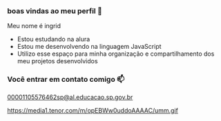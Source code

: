 ### boas vindas ao meu perfil 💙

Meu nome é ingrid 

- Estou estudando na alura
- Estou me desenvolvendo na linguagem JavaScript
- Utilizo esse espaço para minha organização e compartilhamento dos meu projetos desenvolvidos

### Você entrar em contato comigo 📫

00001105576462sp@al.educacao.sp.gov.br


![]()https://media1.tenor.com/m/opEBWw0uddoAAAAC/umm.gif

